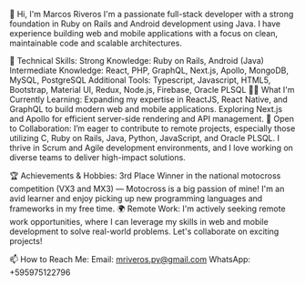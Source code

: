 👋 Hi, I'm Marcos Riveros
I'm a passionate full-stack developer with a strong foundation in Ruby on Rails and Android development using Java. I have experience building web and mobile applications with a focus on clean, maintainable code and scalable architectures.

🔧 Technical Skills:
Strong Knowledge: Ruby on Rails, Android (Java)
Intermediate Knowledge: React, PHP, GraphQL, Next.js, Apollo, MongoDB, MySQL, PostgreSQL
Additional Tools: Typescript, Javascript, HTML5, Bootstrap, Material UI, Redux, Node.js, Firebase, Oracle PLSQL
👨‍💻 What I'm Currently Learning:
Expanding my expertise in ReactJS, React Native, and GraphQL to build modern web and mobile applications.
Exploring Next.js and Apollo for efficient server-side rendering and API management.
💼 Open to Collaboration:
I’m eager to contribute to remote projects, especially those utilizing C, Ruby on Rails, Java, Python, JavaScript, and Oracle PLSQL. I thrive in Scrum and Agile development environments, and I love working on diverse teams to deliver high-impact solutions.

🏆 Achievements & Hobbies:
3rd Place Winner in the national motocross competition (VX3 and MX3) — Motocross is a big passion of mine!
I'm an avid learner and enjoy picking up new programming languages and frameworks in my free time.
🌍 Remote Work:
I'm actively seeking remote work opportunities, where I can leverage my skills in web and mobile development to solve real-world problems. Let's collaborate on exciting projects!

📫 How to Reach Me:
Email: mriveros.py@gmail.com
WhatsApp: +595975122796
